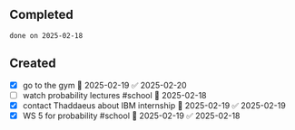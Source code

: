 
## Completed

```tasks
done on 2025-02-18
```

## Created
- [x] go to the gym 📅 2025-02-19 ✅ 2025-02-20
- [ ] watch probability lectures #school 📅 2025-02-18
- [x] contact Thaddaeus about IBM internship 📅 2025-02-19 ✅ 2025-02-19
- [x] WS 5 for probability #school 📅 2025-02-19 ✅ 2025-02-18